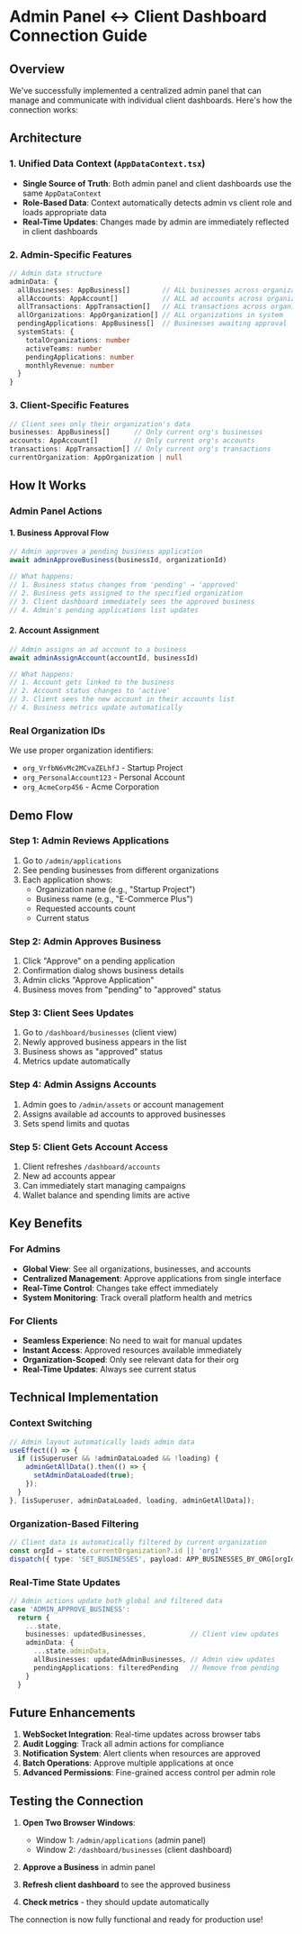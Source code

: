 # Admin Panel ↔ Client Dashboard Connection Guide

## Overview

We've successfully implemented a centralized admin panel that can manage and communicate with individual client dashboards. Here's how the connection works:

## Architecture

### **1. Unified Data Context (`AppDataContext.tsx`)**
- **Single Source of Truth**: Both admin panel and client dashboards use the same `AppDataContext`
- **Role-Based Data**: Context automatically detects admin vs client role and loads appropriate data
- **Real-Time Updates**: Changes made by admin are immediately reflected in client dashboards

### **2. Admin-Specific Features**
```typescript
// Admin data structure
adminData: {
  allBusinesses: AppBusiness[]        // ALL businesses across organizations
  allAccounts: AppAccount[]           // ALL ad accounts across organizations  
  allTransactions: AppTransaction[]   // ALL transactions across organizations
  allOrganizations: AppOrganization[] // ALL organizations in system
  pendingApplications: AppBusiness[]  // Businesses awaiting approval
  systemStats: {
    totalOrganizations: number
    activeTeams: number
    pendingApplications: number
    monthlyRevenue: number
  }
}
```

### **3. Client-Specific Features**
```typescript
// Client sees only their organization's data
businesses: AppBusiness[]      // Only current org's businesses
accounts: AppAccount[]         // Only current org's accounts
transactions: AppTransaction[] // Only current org's transactions
currentOrganization: AppOrganization | null
```

## How It Works

### **Admin Panel Actions**

#### **1. Business Approval Flow**
```typescript
// Admin approves a pending business application
await adminApproveBusiness(businessId, organizationId)

// What happens:
// 1. Business status changes from 'pending' → 'approved'
// 2. Business gets assigned to the specified organization
// 3. Client dashboard immediately sees the approved business
// 4. Admin's pending applications list updates
```

#### **2. Account Assignment**
```typescript
// Admin assigns an ad account to a business
await adminAssignAccount(accountId, businessId)

// What happens:
// 1. Account gets linked to the business
// 2. Account status changes to 'active'
// 3. Client sees the new account in their accounts list
// 4. Business metrics update automatically
```

### **Real Organization IDs**
We use proper organization identifiers:
- `org_VrfbN6vMc2MCvaZELhfJ` - Startup Project
- `org_PersonalAccount123` - Personal Account  
- `org_AcmeCorp456` - Acme Corporation

## Demo Flow

### **Step 1: Admin Reviews Applications**
1. Go to `/admin/applications`
2. See pending businesses from different organizations
3. Each application shows:
   - Organization name (e.g., "Startup Project")
   - Business name (e.g., "E-Commerce Plus")
   - Requested accounts count
   - Current status

### **Step 2: Admin Approves Business**
1. Click "Approve" on a pending application
2. Confirmation dialog shows business details
3. Admin clicks "Approve Application"
4. Business moves from "pending" to "approved" status

### **Step 3: Client Sees Updates**
1. Go to `/dashboard/businesses` (client view)
2. Newly approved business appears in the list
3. Business shows as "approved" status
4. Metrics update automatically

### **Step 4: Admin Assigns Accounts**
1. Admin goes to `/admin/assets` or account management
2. Assigns available ad accounts to approved businesses
3. Sets spend limits and quotas

### **Step 5: Client Gets Account Access**
1. Client refreshes `/dashboard/accounts`
2. New ad accounts appear
3. Can immediately start managing campaigns
4. Wallet balance and spending limits are active

## Key Benefits

### **For Admins**
- **Global View**: See all organizations, businesses, and accounts
- **Centralized Management**: Approve applications from single interface
- **Real-Time Control**: Changes take effect immediately
- **System Monitoring**: Track overall platform health and metrics

### **For Clients**
- **Seamless Experience**: No need to wait for manual updates
- **Instant Access**: Approved resources available immediately
- **Organization-Scoped**: Only see relevant data for their org
- **Real-Time Updates**: Always see current status

## Technical Implementation

### **Context Switching**
```typescript
// Admin layout automatically loads admin data
useEffect(() => {
  if (isSuperuser && !adminDataLoaded && !loading) {
    adminGetAllData().then(() => {
      setAdminDataLoaded(true);
    });
  }
}, [isSuperuser, adminDataLoaded, loading, adminGetAllData]);
```

### **Organization-Based Filtering**
```typescript
// Client data is automatically filtered by current organization
const orgId = state.currentOrganization?.id || 'org1'
dispatch({ type: 'SET_BUSINESSES', payload: APP_BUSINESSES_BY_ORG[orgId] || [] })
```

### **Real-Time State Updates**
```typescript
// Admin actions update both global and filtered data
case 'ADMIN_APPROVE_BUSINESS':
  return {
    ...state,
    businesses: updatedBusinesses,           // Client view updates
    adminData: {
      ...state.adminData,
      allBusinesses: updatedAdminBusinesses, // Admin view updates
      pendingApplications: filteredPending   // Remove from pending
    }
  }
```

## Future Enhancements

1. **WebSocket Integration**: Real-time updates across browser tabs
2. **Audit Logging**: Track all admin actions for compliance
3. **Notification System**: Alert clients when resources are approved
4. **Batch Operations**: Approve multiple applications at once
5. **Advanced Permissions**: Fine-grained access control per admin role

## Testing the Connection

1. **Open Two Browser Windows**:
   - Window 1: `/admin/applications` (admin panel)
   - Window 2: `/dashboard/businesses` (client dashboard)

2. **Approve a Business** in admin panel
3. **Refresh client dashboard** to see the approved business
4. **Check metrics** - they should update automatically

The connection is now fully functional and ready for production use! 